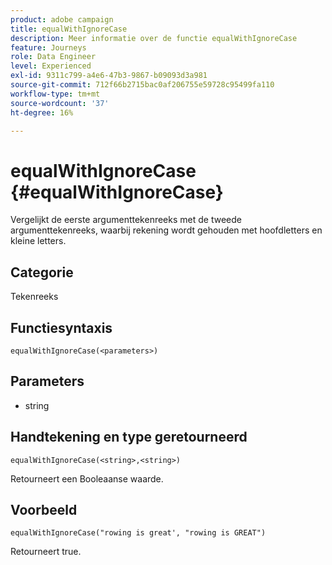 ```yaml
---
product: adobe campaign
title: equalWithIgnoreCase
description: Meer informatie over de functie equalWithIgnoreCase
feature: Journeys
role: Data Engineer
level: Experienced
exl-id: 9311c799-a4e6-47b3-9867-b09093d3a981
source-git-commit: 712f66b2715bac0af206755e59728c95499fa110
workflow-type: tm+mt
source-wordcount: '37'
ht-degree: 16%

---
```


# equalWithIgnoreCase {#equalWithIgnoreCase}

Vergelijkt de eerste argumenttekenreeks met de tweede argumenttekenreeks, waarbij rekening wordt gehouden met hoofdletters en kleine letters.

## Categorie

Tekenreeks

## Functiesyntaxis

`equalWithIgnoreCase(<parameters>)`

## Parameters

* string

## Handtekening en type geretourneerd

`equalWithIgnoreCase(<string>,<string>)`

Retourneert een Booleaanse waarde.

## Voorbeeld

`equalWithIgnoreCase("rowing is great', "rowing is GREAT")`

Retourneert true.
